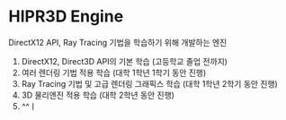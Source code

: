# HIPR3D Engine
DirectX12 API, Ray Tracing 기법을 학습하기 위해 개발하는 엔진

1. DirectX12, Direct3D API의 기본 학습 (고등학교 졸업 전까지)
2. 여러 렌더링 기법 적용 학습 (대학 1학년 1학기 동안 진행)
3. Ray Tracing 기법 및 고급 렌더링 그래픽스 학습 (대학 1학년 2학기 동안 진행)
4. 3D 물리엔진 적용 학습 (대학 2학년 동안 진행)
5. ^^ㅣ
